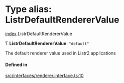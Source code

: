 # Type alias: ListrDefaultRendererValue

[index](../modules/index.md).ListrDefaultRendererValue

Ƭ **ListrDefaultRendererValue**: ``"default"``

The default renderer value used in Listr2 applications

#### Defined in

[src/interfaces/renderer.interface.ts:10](https://github.com/cenk1cenk2/listr2/blob/3146341/src/interfaces/renderer.interface.ts#L10)
